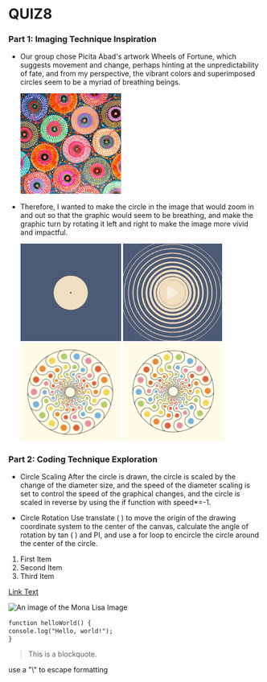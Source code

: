 # QUIZ8

### Part 1: Imaging Technique Inspiration
<!-- #### Header 4
##### Header 5
###### Header 6 -->

<!-- **Bold Text** or __Bold Text__ -->
<!-- *Italic Text* or _Italic Text_ -->

- Our group chose Picita Abad's artwork Wheels of Fortune, which suggests movement and change, perhaps hinting at the unpredictability of fate, and from my perspective, the vibrant colors and superimposed circles seem to be a myriad of breathing beings.
  <div align=centre> <img src="assets/Pacita_Abad.jpg" width="200px" >

- Therefore, I wanted to make the circle in the image that would zoom in and out so that the graphic would seem to be breathing, and make the graphic turn by rotating it left and right to make the image more vivid and impactful.
  <div align=centre> <img src="assets/circle1.jpg" width="200px" >  <img src="assets/circle2.jpg" width="197px" > 
  <div align=centre> <img src="assets/dot1.png" width="200px" > <img src="assets/dot2.png" width="200px" >

### Part 2: Coding Technique Exploration
- Circle Scaling
After the circle is drawn, the circle is scaled by the change of the diameter size, and the speed of the diameter scaling is set to control the speed of the graphical changes, and the circle is scaled in reverse by using the if function with speed*=-1.

- Circle Rotation
Use translate ( ) to move the origin of the drawing coordinate system to the center of the canvas, calculate the angle of rotation by tan ( ) and PI, and use a for loop to encircle the circle around the center of the circle.



1. First Item
2. Second Item
3. Third Item

[Link Text](https://www.google.com)


![An image of the Mona Lisa Image](assets/Mona_Lisa.jpg)

```
function helloWorld() {
console.log("Hello, world!");
}
```

> This is a blockquote.

use a "\\" to escape formatting
